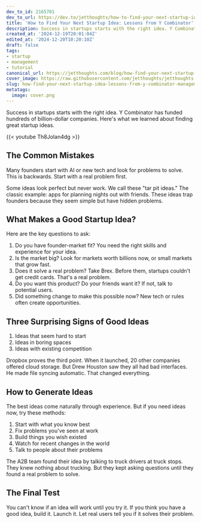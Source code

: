 ```yaml
---
dev_to_id: 2165781
dev_to_url: https://dev.to/jetthoughts/how-to-find-your-next-startup-idea-lessons-from-y-combinator-10be
title: 'How to Find Your Next Startup Idea: Lessons from Y Combinator'
description: Success in startups starts with the right idea. Y Combinator has funded hundreds of billion-dollar...
created_at: '2024-12-19T20:01:04Z'
edited_at: '2024-12-20T10:20:10Z'
draft: false
tags:
- startup
- management
- tutorial
canonical_url: https://jetthoughts.com/blog/how-find-your-next-startup-idea-lessons-from-y-combinator-management/
cover_image: https://raw.githubusercontent.com/jetthoughts/jetthoughts.github.io/master/content/blog/how-find-your-next-startup-idea-lessons-from-y-combinator-management/cover.png
slug: how-find-your-next-startup-idea-lessons-from-y-combinator-management
metatags:
  image: cover.png
---
```

Success in startups starts with the right idea. Y Combinator has funded hundreds of billion-dollar companies. Here's what we learned about finding great startup ideas.

{{< youtube Th8JoIan4dg >}}

## The Common Mistakes

Many founders start with AI or new tech and look for problems to solve. This is backwards. Start with a real problem first.

Some ideas look perfect but never work. We call these "tar pit ideas." The classic example: apps for planning nights out with friends. These ideas trap founders because they seem simple but have hidden problems.

## What Makes a Good Startup Idea?

Here are the key questions to ask:

1. Do you have founder-market fit? You need the right skills and experience for your idea.
2. Is the market big? Look for markets worth billions now, or small markets that grow fast.
3. Does it solve a real problem? Take Brex. Before them, startups couldn't get credit cards. That's a real problem.
4. Do you want this product? Do your friends want it? If not, talk to potential users.
5. Did something change to make this possible now? New tech or rules often create opportunities.

## Three Surprising Signs of Good Ideas

1. Ideas that seem hard to start
2. Ideas in boring spaces
3. Ideas with existing competition

Dropbox proves the third point. When it launched, 20 other companies offered cloud storage. But Drew Houston saw they all had bad interfaces. He made file syncing automatic. That changed everything.

## How to Generate Ideas

The best ideas come naturally through experience. But if you need ideas now, try these methods:

1. Start with what you know best
2. Fix problems you've seen at work
3. Build things you wish existed
4. Watch for recent changes in the world
5. Talk to people about their problems

The A2B team found their idea by talking to truck drivers at truck stops. They knew nothing about trucking. But they kept asking questions until they found a real problem to solve.

## The Final Test

You can't know if an idea will work until you try it. If you think you have a good idea, build it. Launch it. Let real users tell you if it solves their problem.